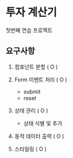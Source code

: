 # 투자 계산기

첫번째 연습 프로젝트

## 요구사항

1. 컴포넌트 분할 ( O )

2. Form 이벤트 처리 ( O )

   - submit
   - reset

3. 상태 관리 ( O )

   - 상태 식별 및 추가

4. 동적 데이터 출력 ( O )

5. 스타일링 ( O )
